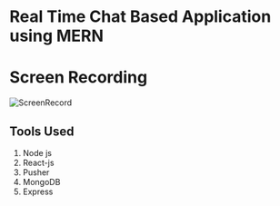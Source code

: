 # Real Time Chat Based Application using MERN

# Screen Recording

![ScreenRecord](screenrecord/whatscreen.gif)

## Tools Used

1. Node js<br/>
2. React-js<br/>
3. Pusher <br/>
4. MongoDB<br/>
5. Express<br/>
